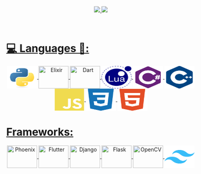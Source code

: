 ### 
<div align="center">
  <a href="https://github.com/samuel06santos">
   <img height="160em" src="https://github-readme-stats.vercel.app/api/top-langs/?username=samuel06santos&locale=pt-br&hide=Jupyter%20Notebook&exclude_repo=Sistema-WEB&layout=compact&langs_count=8&theme=midnight-purple"/>
   <img height="160em" src="https://github-readme-stats.vercel.app/api?username=samuel06santos&card_width=400&show_icons=true&theme=midnight-purple&include_all_commits=true&count_private=true&text_bold=false&hide=prs,issues&custom_title=Minhas%20Estatísticas"/>
</div>
<br><br>
<div>
  <h1>                💻 Languages 📖:                </h1>
  <p align="center">
    <img align="center" title="Python" height="60" width="80" src="https://raw.githubusercontent.com/devicons/devicon/master/icons/python/python-original.svg">
    <img align="center" title="Elixir" height="60" width="80" src="https://cdn.jsdelivr.net/gh/devicons/devicon/icons/elixir/elixir-original.svg">
    <img align="center" title="Dart" height="60" width="80" src="https://cdn.jsdelivr.net/gh/devicons/devicon/icons/dart/dart-original.svg">
    <img align="center" title="Lua" height="60" width="80" src="https://github.com/devicons/devicon/blob/v2.16.0/icons/lua/lua-plain.svg">
    <img align="center" title="C#" height="60" width="80" src="https://raw.githubusercontent.com/devicons/devicon/master/icons/csharp/csharp-plain.svg">
    <img align="center" title="C++" height="60" width="80" src="https://raw.githubusercontent.com/devicons/devicon/master/icons/cplusplus/cplusplus-plain.svg">
    <img align="center" title="JavaScript" height="60" width="80" src="https://raw.githubusercontent.com/devicons/devicon/master/icons/javascript/javascript-plain.svg">
    <img align="center" title="CSS" height="60" width="80" src="https://raw.githubusercontent.com/devicons/devicon/master/icons/css3/css3-plain.svg">
    <img align="center" title="HTML" height="60" width="80" src="https://raw.githubusercontent.com/devicons/devicon/master/icons/html5/html5-plain.svg">
  </p>
</div>
<div>
  <h1>                Frameworks:                </h1>
  <p align="center">
    <img align="center" title="Phoenix" height="60" width="80" src="https://cdn.jsdelivr.net/gh/devicons/devicon/icons/phoenix/phoenix-original.svg">
    <img align="center" title="Flutter" height="60" width="80" src="https://cdn.jsdelivr.net/gh/devicons/devicon/icons/flutter/flutter-original.svg">
    <img align="center" title="Django" height="60" width="80" src="https://cdn.jsdelivr.net/gh/devicons/devicon/icons/django/django-plain.svg">
    <img align="center" title="Flask" height="60" width="80" src="https://cdn.jsdelivr.net/gh/devicons/devicon/icons/flask/flask-original.svg">
    <img align="center" title="OpenCV" height="60" width="80" src="https://cdn.jsdelivr.net/gh/devicons/devicon/icons/opencv/opencv-original.svg">
    <img align="center" title="TailwindCSS" height="60" width="80" src="https://github.com/devicons/devicon/blob/v2.16.0/icons/tailwindcss/tailwindcss-original.svg">
  </p>
</div>
  

